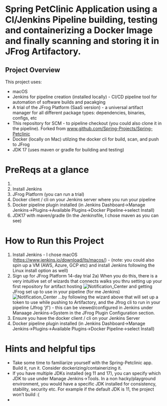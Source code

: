 # Spring PetClinic Application using a CI/Jenkins Pipeline building, testing and containerizing a Docker Image and finally scanning and storing it in JFrog Artifactory.

## Project Overview
This project uses:
- macOS
- Jenkins for pipeline creation (installed locally) - CI/CD pipeline tool for automation of software builds and pacakging
- A trial of the JFrog Platform (SaaS version) - a universal artifact manager for all different package types:  dependencies, binaries, configs, etc
- This repository for SCM - to pipeline checkout (you could also clone it in the pipeline).  Forked from www.github.com/Spring-Projects/Spring-Petclinic
- Docker (locally on Mac) utilzing the docker cli for build, scan, and push to JFrog
- JDK 17 (uses maven or gradle for building and testing)

# PreReqs at a glance
1) 
2) Install Jenkins
3) JFrog Platform (you can run a trial)
4) Docker client / cli on your Jenkins server where you run your pipeline
5) Docker pipeline plugin installed (in Jenkins Dashboard->Manage Jenkins->Plugins->Available Plugins->Docker Pipeline->select Install)
6) JDK17 with maven/gradle (In the Jenkinsfile, I chose maven as you can see)

# How to Run this Project
1) Install Jenkins - I chose macOS (https://www.jenkins.io/download/lts/macos/) - (note: you could also spin up a VM (AWS, Azure, GCP etc)  and install Jenkins following the Linux install option as well)
2) Sign up for JFrog Platform 14-day trial
2a) When you do this, there is a very intuitive set of wizards that connects walks you thru setting up your first repository for artifact hosting 
![Notification_Center](https://github.com/hesterch/spring-petclinic/assets/92892352/78737697-efbf-4495-9919-d2e7e0736cf6)
and getting JFrog set up to use in your pipeline (for me Jenkins)
![Notification_Center](https://github.com/hesterch/spring-petclinic/assets/92892352/e43367d6-d637-43eb-8128-cf455d8dc27c)
...by following the wizard above that will set up a token to use while pushing to Artifactory, and the Jfrog cli to run in your pipeline (Jfrog 'jf') - this can be viewed/configured in Jenkins under Manaage Jenkins->System in the JFrog Plugin Configuration section.
3) Ensure you have the docker client / cli on your Jenkins Server
4) Docker pipeline plugin installed (in Jenkins Dashboard->Manage Jenkins->Plugins->Available Plugins->Docker Pipeline->select Install)


# Hints and helpful tips
- Take some time to familiarize yourself with the Spring-Petclinic app.  Build it, run it.  Consider dockerizing/containerizing it.
- If you have multiple JDKs installed (eg 11 and 17), you can specify which JDK to use under Manage Jenkins->Tools.  In a non hacky/playground environment, you would have a specific JDK installed for consistency, stability, security etc.  For example if the default JDK is 11, the project won't build :(
- 





